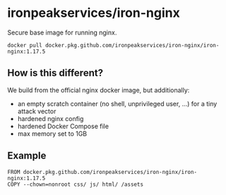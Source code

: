 # ironpeakservices/iron-nginx
Secure base image for running nginx.

`docker pull docker.pkg.github.com/ironpeakservices/iron-nginx/iron-nginx:1.17.5`

## How is this different?
We build from the official nginx docker image, but additionally:
- an empty scratch container (no shell, unprivileged user, ...) for a tiny attack vector
- hardened nginx config
- hardened Docker Compose file
- max memory set to 1GB

## Example
```
FROM docker.pkg.github.com/ironpeakservices/iron-nginx/iron-nginx:1.17.5
COPY --chown=nonroot css/ js/ html/ /assets
```
